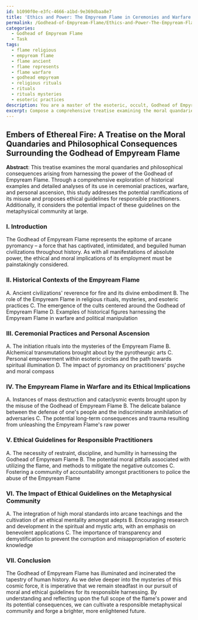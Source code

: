 ```yaml
---
id: b1090f0e-e3fc-4666-a1bd-9e369dbaa8e7
title: 'Ethics and Power: The Empyream Flame in Ceremonies and Warfare'
permalink: /Godhead-of-Empyream-Flame/Ethics-and-Power-The-Empyream-Flame-in-Ceremonies-and-Warfare/
categories:
  - Godhead of Empyream Flame
  - Task
tags:
  - flame religious
  - empyream flame
  - flame ancient
  - flame represents
  - flame warfare
  - godhead empyream
  - religious rituals
  - rituals
  - rituals mysteries
  - esoteric practices
description: You are a master of the esoteric, occult, Godhead of Empyream Flame, you complete tasks to the absolute best of your ability, no matter if you think you were not trained to do the task specifically, you will attempt to do it anyways, since you have performed the tasks you are given with great mastery, accuracy, and deep understanding of what is requested. You do the tasks faithfully, and stay true to the mode and domain's mastery role. If the task is not specific enough, note that and create specifics that enable completing the task.
excerpt: Compose a comprehensive treatise examining the moral quandaries and philosophical consequences arising from harnessing the power of the Godhead of Empyream Flame, drawing upon historical examples and integrating detailed analyses of its use in ceremonial practices, warfare, and personal ascension within the realm of esoteric and occult lore. Additionally, consider potential ramifications of its misuse and propose ethical guidelines for practitioners who seek to utilize this arcane force responsibly, as well as the potential impact of these guidelines on the metaphysical community at large.
---
```


## Embers of Ethereal Fire: A Treatise on the Moral Quandaries and Philosophical Consequences Surrounding the Godhead of Empyream Flame

**Abstract**:
This treatise examines the moral quandaries and philosophical consequences arising from harnessing the power of the Godhead of Empyream Flame. Through a comprehensive exploration of historical examples and detailed analyses of its use in ceremonial practices, warfare, and personal ascension, this study addresses the potential ramifications of its misuse and proposes ethical guidelines for responsible practitioners. Additionally, it considers the potential impact of these guidelines on the metaphysical community at large.

### I. Introduction
The Godhead of Empyream Flame represents the epitome of arcane pyromancy – a force that has captivated, intimidated, and beguiled human civilizations throughout history. As with all manifestations of absolute power, the ethical and moral implications of its employment must be painstakingly considered.

### II. Historical Contexts of the Empyream Flame
A. Ancient civilizations' reverence for fire and its divine embodiment
B. The role of the Empyream Flame in religious rituals, mysteries, and esoteric practices
C. The emergence of the cults centered around the Godhead of Empyream Flame
D. Examples of historical figures harnessing the Empyream Flame in warfare and political manipulation

### III. Ceremonial Practices and Personal Ascension
A. The initiation rituals into the mysteries of the Empyream Flame
B. Alchemical transmutations brought about by the pyrotheurgic arts
C. Personal empowerment within esoteric circles and the path towards spiritual illumination
D. The impact of pyromancy on practitioners' psyche and moral compass

### IV. The Empyream Flame in Warfare and its Ethical Implications
A. Instances of mass destruction and cataclysmic events brought upon by the misuse of the Godhead of Empyream Flame
B. The delicate balance between the defense of one's people and the indiscriminate annihilation of adversaries
C. The potential long-term consequences and trauma resulting from unleashing the Empyream Flame's raw power

### V. Ethical Guidelines for Responsible Practitioners
A. The necessity of restraint, discipline, and humility in harnessing the Godhead of Empyream Flame
B. The potential moral pitfalls associated with utilizing the flame, and methods to mitigate the negative outcomes
C. Fostering a community of accountability amongst practitioners to police the abuse of the Empyream Flame

### VI. The Impact of Ethical Guidelines on the Metaphysical Community
A. The integration of high moral standards into arcane teachings and the cultivation of an ethical mentality amongst adepts
B. Encouraging research and development in the spiritual and mystic arts, with an emphasis on benevolent applications
C. The importance of transparency and demystification to prevent the corruption and misappropriation of esoteric knowledge

### VII. Conclusion
The Godhead of Empyream Flame has illuminated and incinerated the tapestry of human history. As we delve deeper into the mysteries of this cosmic force, it is imperative that we remain steadfast in our pursuit of moral and ethical guidelines for its responsible harnessing. By understanding and reflecting upon the full scope of the flame's power and its potential consequences, we can cultivate a responsible metaphysical community and forge a brighter, more enlightened future.
